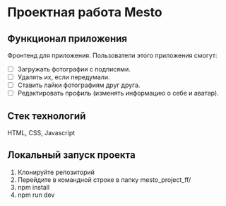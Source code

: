 # Проектная работа Mesto

## Функционал приложения
Фронтенд для приложения. Пользователи этого приложения смогут:
- [ ] Загружать фотографии с подписями.
- [ ] Удалять их, если передумали.
- [ ] Ставить лайки фотографиям друг друга.
- [ ] Редактировать профиль (изменять информацию о себе и аватар).  

## Стек технологий
HTML, CSS, Javascript

## Локальный запуск проекта
1. Клонируйте репозиторий
2. Перейдите в командной строке в папку mesto_project_ff/
3. npm install
4. npm run dev

